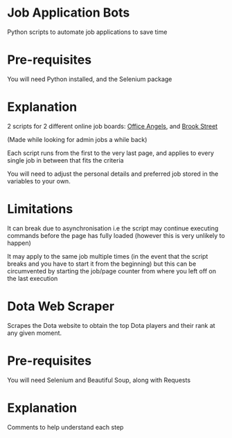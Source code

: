 # Job Application Bots

Python scripts to automate job applications to save time

# Pre-requisites

You will need Python installed, and the Selenium package

# Explanation

2 scripts for 2 different online job boards: [Office Angels](https://www.office-angels.com/), and [Brook Street](https://www.brookstreet.co.uk/jobs/admin-and-secretarial/greater-london/)

(Made while looking for admin jobs a while back)

Each script runs from the first to the very last page, and applies to every single job in between that fits the criteria

You will need to adjust the personal details and preferred job stored in the variables to your own.

# Limitations

It can break due to asynchronisation i.e the script may continue executing commands before the page has fully loaded (however this is very unlikely to happen)

It may apply to the same job multiple times (in the event that the script breaks and you have to start it from the beginning) but this can be circumvented by starting the job/page counter from where you left off on the last execution



# Dota Web Scraper

Scrapes the Dota website to obtain the top Dota players and their rank at any given moment.

# Pre-requisites

You will need Selenium and Beautiful Soup, along with Requests

# Explanation

Comments to help understand each step
